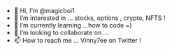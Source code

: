 - 👋 Hi, I’m @magicboi1
- 👀 I’m interested in ... stocks, options , crypto, NFTS !   
- 🌱 I’m currently learning ...how to code =) 
- 💞️ I’m looking to collaborate on ...
- 📫 How to reach me ... Vinny7ee on Twitter ! 

<!---
magicboi1/magicboi1 is a ✨ special ✨ repository because its `README.md` (this file) appears on your GitHub profile.
You can click the Preview link to take a look at your changes.
--->
